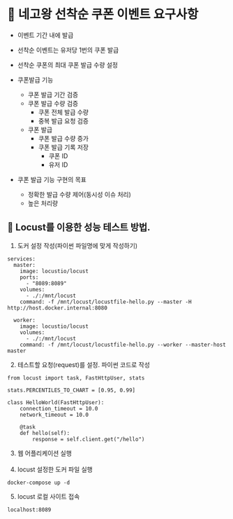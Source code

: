# 🚀 네고왕 선착순 쿠폰 이벤트 요구사항

- 이벤트 기간 내에 발급
- 선착순 이벤트는 유저당 1번의 쿠폰 발급
- 선착순 쿠폰의 최대 쿠폰 발급 수량 설정

- 쿠폰발급 기능
  - 쿠폰 발급 기간 검증
  - 쿠폰 발급 수량 검증
    - 쿠폰 전체 발급 수량
    - 중복 발급 요청 검증
  - 쿠폰 발급
    - 쿠폰 발급 수량 증가
    - 쿠폰 발급 기록 저장
      - 쿠폰 ID
      - 유저 ID

- 쿠폰 발급 기능 구현의 목표
  - 정확한 발급 수량 제어(동시성 이슈 처리)
  - 높은 처리량

## 🚀 Locust를 이용한 성능 테스트 방법.

1. 도커 설정 작성(파이썬 파일명에 맞게 작성하기)
```
services:
  master:
    image: locustio/locust
    ports:
      - "8089:8089"
    volumes:
      - ./:/mnt/locust
    command: -f /mnt/locust/locustfile-hello.py --master -H http://host.docker.internal:8080

  worker:
    image: locustio/locust
    volumes:
      - ./:/mnt/locust
    command: -f /mnt/locust/locustfile-hello.py --worker --master-host master
```
2. 테스트할 요청(request)를 설정. 파이썬 코드로 작성
```
from locust import task, FastHttpUser, stats

stats.PERCENTILES_TO_CHART = [0.95, 0.99]

class HelloWorld(FastHttpUser):
    connection_timeout = 10.0
    network_timeout = 10.0

    @task
    def hello(self):
        response = self.client.get("/hello")
```
3. 웹 어플리케이션 실행
<br/><br/>
4. locust 설정한 도커 파일 실행
```
docker-compose up -d
```

5. locust 로컬 사이트 접속
```
localhost:8089
```